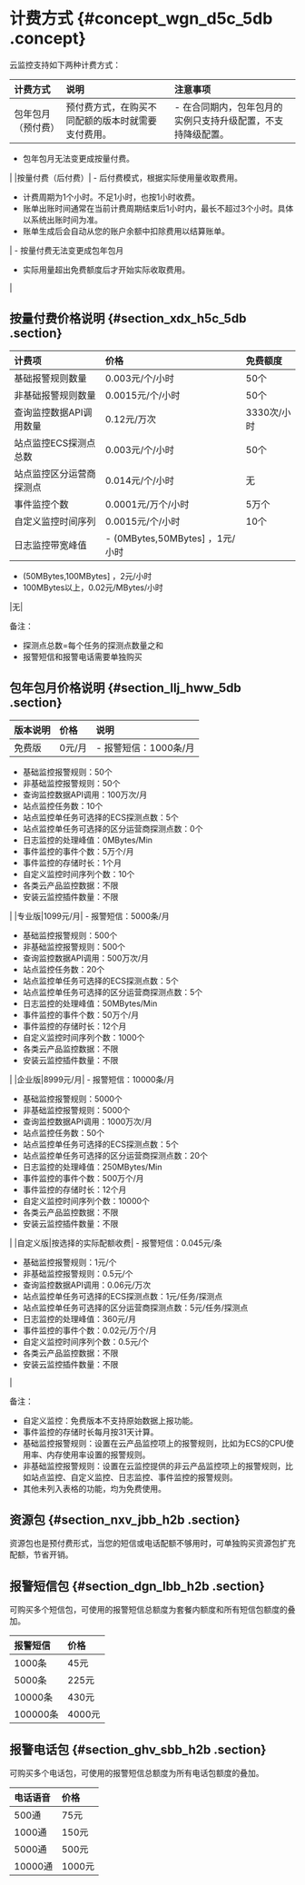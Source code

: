 # 计费方式 {#concept_wgn_d5c_5db .concept}

云监控支持如下两种计费方式：

|计费方式|说明|注意事项|
|:---|:-|:---|
|包年包月（预付费）|预付费方式，在购买不同配额的版本时就需要支付费用。| -   在合同期内，包年包月的实例只支持升级配置，不支持降级配置。
-   包年包月无法变更成按量付费。

 |
|按量付费（后付费）| -   后付费模式，根据实际使用量收取费用。
-   计费周期为1个小时。不足1小时，也按1小时收费。
-   账单出账时间通常在当前计费周期结束后1小时内，最长不超过3个小时。具体以系统出账时间为准。
-   账单生成后会自动从您的账户余额中扣除费用以结算账单。

 | -   按量付费无法变更成包年包月
-   实际用量超出免费额度后才开始实际收取费用。

 |

## 按量付费价格说明 {#section_xdx_h5c_5db .section}

|计费项|价格|免费额度|
|:--|:-|:---|
|基础报警规则数量|0.003元/个/小时|50个|
|非基础报警规则数量|0.0015元/个/小时|50个|
|查询监控数据API调用数量|0.12元/万次|3330次/小时|
|站点监控ECS探测点总数|0.003元/个/小时|50个|
|站点监控区分运营商探测点|0.014元/个/小时|无|
|事件监控个数|0.0001元/万个/小时|5万个|
|自定义监控时间序列|0.0015元/个/小时|10个|
|日志监控带宽峰值| -   \(0MBytes,50MBytes\] ，1元/小时
-   \(50MBytes,100MBytes\] ，2元/小时
-   100MBytes以上，0.02元/MBytes/小时

 |无|

备注：

-   探测点总数=每个任务的探测点数量之和
-   报警短信和报警电话需要单独购买

## 包年包月价格说明 {#section_llj_hww_5db .section}

|版本说明|价格|说明|
|:---|:-|:-|
|免费版|0元/月| -   报警短信：1000条/月
-   基础监控报警规则：50个
-   非基础监控报警规则：50个
-   查询监控数据API调用：100万次/月
-   站点监控任务数：10个
-   站点监控单任务可选择的ECS探测点数：5个
-   站点监控单任务可选择的区分运营商探测点数：0个
-   日志监控的处理峰值：0MBytes/Min
-   事件监控的事件个数：5万个/月
-   事件监控的存储时长：1个月
-   自定义监控时间序列个数：10个
-   各类云产品监控数据：不限
-   安装云监控插件数量：不限

 |
|专业版|1099元/月| -   报警短信：5000条/月
-   基础监控报警规则：500个
-   非基础监控报警规则：500个
-   查询监控数据API调用：500万次/月
-   站点监控任务数：20个
-   站点监控单任务可选择的ECS探测点数：5个
-   站点监控单任务可选择的区分运营商探测点数：5个
-   日志监控的处理峰值：50MBytes/Min
-   事件监控的事件个数：50万个/月
-   事件监控的存储时长：12个月
-   自定义监控时间序列个数：1000个
-   各类云产品监控数据：不限
-   安装云监控插件数量：不限

 |
|企业版|8999元/月| -   报警短信：10000条/月
-   基础监控报警规则：5000个
-   非基础监控报警规则：5000个
-   查询监控数据API调用：1000万次/月
-   站点监控任务数：50个
-   站点监控单任务可选择的ECS探测点数：5个
-   站点监控单任务可选择的区分运营商探测点数：20个
-   日志监控的处理峰值：250MBytes/Min
-   事件监控的事件个数：500万个/月
-   事件监控的存储时长：12个月
-   自定义监控时间序列个数：10000个
-   各类云产品监控数据：不限
-   安装云监控插件数量：不限

 |
|自定义版|按选择的实际配额收费| -   报警短信：0.045元/条
-   基础监控报警规则：1元/个
-   非基础监控报警规则：0.5元/个
-   查询监控数据API调用：0.06元/万次
-   站点监控单任务可选择的ECS探测点数：1元/任务/探测点
-   站点监控单任务可选择的区分运营商探测点数：5元/任务/探测点
-   日志监控的处理峰值：360元/月
-   事件监控的事件个数：0.02元/万个/月
-   自定义监控时间序列个数：0.5元/个
-   各类云产品监控数据：不限
-   安装云监控插件数量：不限

 |

备注：

-   自定义监控：免费版本不支持原始数据上报功能。
-   事件监控的存储时长每月按31天计算。
-   基础监控报警规则：设置在云产品监控项上的报警规则，比如为ECS的CPU使用率、内存使用率设置的报警规则。
-   非基础监控报警规则：设置在云监控提供的非云产品监控项上的报警规则，比如站点监控、自定义监控、日志监控、事件监控的报警规则。
-   其他未列入表格的功能，均为免费使用。

## **资源包** {#section_nxv_jbb_h2b .section}

资源包也是预付费形式，当您的短信或电话配额不够用时，可单独购买资源包扩充配额，节省开销。

## **报警短信包** {#section_dgn_lbb_h2b .section}

可购买多个短信包，可使用的报警短信总额度为套餐内额度和所有短信包额度的叠加。

|报警短信|价格|
|:---|:-|
|1000条|45元|
|5000条|225元|
|10000条|430元|
|100000条|4000元|

## **报警电话包** {#section_ghv_sbb_h2b .section}

可购买多个电话包，可使用的报警短信总额度为所有电话包额度的叠加。

|电话语音|价格|
|:---|:-|
|500通|75元|
|1000通|150元|
|5000通|500元|
|10000通|1000元|


